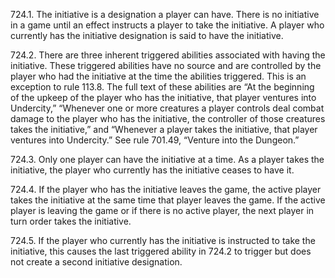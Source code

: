 724.1. The initiative is a designation a player can have. There is no initiative in a game until an effect instructs a player to take the initiative. A player who currently has the initiative designation is said to have the initiative.

724.2. There are three inherent triggered abilities associated with having the initiative. These triggered abilities have no source and are controlled by the player who had the initiative at the time the abilities triggered. This is an exception to rule 113.8. The full text of these abilities are “At the beginning of the upkeep of the player who has the initiative, that player ventures into Undercity,” “Whenever one or more creatures a player controls deal combat damage to the player who has the initiative, the controller of those creatures takes the initiative,” and “Whenever a player takes the initiative, that player ventures into Undercity.” See rule 701.49, “Venture into the Dungeon.”

724.3. Only one player can have the initiative at a time. As a player takes the initiative, the player who currently has the initiative ceases to have it.

724.4. If the player who has the initiative leaves the game, the active player takes the initiative at the same time that player leaves the game. If the active player is leaving the game or if there is no active player, the next player in turn order takes the initiative.

724.5. If the player who currently has the initiative is instructed to take the initiative, this causes the last triggered ability in 724.2 to trigger but does not create a second initiative designation.